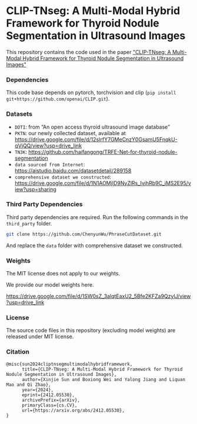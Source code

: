 # CLIP-TNseg: A Multi-Modal Hybrid Framework for Thyroid Nodule Segmentation in Ultrasound Images
This repository contains the code used in the paper ["CLIP-TNseg: A Multi-Modal Hybrid Framework for Thyroid Nodule Segmentation in Ultrasound Images"](https://arxiv.org/abs/2412.05530)



### Dependencies
This code base depends on pytorch, torchvision and clip (`pip install git+https://github.com/openai/CLIP.git`).


### Datasets

* `DDTI`: from “An open access thyroid ultrasound image database”
* `PKTN`: our newly collected dataset, available at https://drive.google.com/file/d/12sIrfY7GMeCnzY0GsamU5FnqkU-qVjQQ/view?usp=drive_link
* `TN3K`: https://github.com/haifangong/TRFE-Net-for-thyroid-nodule-segmentation
* `data sourced from Internet`: https://aistudio.baidu.com/datasetdetail/289158
* `comprehensive dataset we constructed`: https://drive.google.com/file/d/1N1AOMjID9NyZlRs_IvjhRb9C_iMS2E95/view?usp=sharing

### Third Party Dependencies
Third party dependencies are required. Run the following commands in the `third_party` folder. 
```bash
git clone https://github.com/ChenyunWu/PhraseCutDataset.git
```
And replace the `data` folder with comprehensive dataset we constructed.


### Weights

The MIT license does not apply to our weights. 

We provide our model weights here.

https://drive.google.com/file/d/1SW0sZ_3alqtEaxU2_5Bfe2KFZa9QzylJ/view?usp=drive_link


### License

The source code files in this repository (excluding model weights) are released under MIT license.


### Citation
```
@misc{sun2024cliptnsegmultimodalhybridframework,
      title={CLIP-TNseg: A Multi-Modal Hybrid Framework for Thyroid Nodule Segmentation in Ultrasound Images}, 
      author={Xinjie Sun and Boxiong Wei and Yalong Jiang and Liquan Mao and Qi Zhao},
      year={2024},
      eprint={2412.05530},
      archivePrefix={arXiv},
      primaryClass={cs.CV},
      url={https://arxiv.org/abs/2412.05530}, 
}

```
